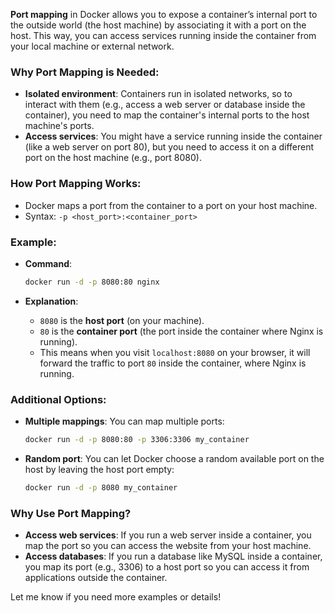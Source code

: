 **Port mapping** in Docker allows you to expose a container’s internal port to the outside world (the host machine) by associating it with a port on the host. This way, you can access services running inside the container from your local machine or external network.

### Why Port Mapping is Needed:
- **Isolated environment**: Containers run in isolated networks, so to interact with them (e.g., access a web server or database inside the container), you need to map the container's internal ports to the host machine's ports.
- **Access services**: You might have a service running inside the container (like a web server on port 80), but you need to access it on a different port on the host machine (e.g., port 8080).

### How Port Mapping Works:
- Docker maps a port from the container to a port on your host machine.
- Syntax: `-p <host_port>:<container_port>`

### Example:
- **Command**:
  ```bash
  docker run -d -p 8080:80 nginx
  ```

- **Explanation**:
  - `8080` is the **host port** (on your machine).
  - `80` is the **container port** (the port inside the container where Nginx is running).
  - This means when you visit `localhost:8080` on your browser, it will forward the traffic to port `80` inside the container, where Nginx is running.

### Additional Options:
- **Multiple mappings**: You can map multiple ports:
  ```bash
  docker run -d -p 8080:80 -p 3306:3306 my_container
  ```
- **Random port**: You can let Docker choose a random available port on the host by leaving the host port empty:
  ```bash
  docker run -d -p 8080 my_container
  ```

### Why Use Port Mapping?
- **Access web services**: If you run a web server inside a container, you map the port so you can access the website from your host machine.
- **Access databases**: If you run a database like MySQL inside a container, you map its port (e.g., 3306) to a host port so you can access it from applications outside the container.

Let me know if you need more examples or details!